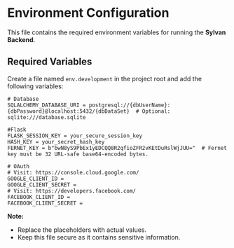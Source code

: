 # Environment Configuration

This file contains the required environment variables for running the **Sylvan Backend**.

## Required Variables

Create a file named `env.development` in the project root and add the following variables:

```text
# Database
SQLALCHEMY_DATABASE_URI = postgresql://{dbUserName}:{dbPassword}@localhost:5432/{dbDataSet}  # Optional: sqlite:///database.sqlite

#Flask
FLASK_SESSION_KEY = your_secure_session_key
HASH_KEY = your_secret_hash_key
FERNET_KEY = b"bwN8yS9PbEx1yEDCQQ8R2qfioZFR2vKEtDuRslWjJUU="  # Fernet key must be 32 URL-safe base64-encoded bytes.

# OAuth
# Visit: https://console.cloud.google.com/
GOOGLE_CLIENT_ID =
GOOGLE_CLIENT_SECRET =
# Visit: https://developers.facebook.com/
FACEBOOK_CLIENT_ID =
FACEBOOK_CLIENT_SECRET =
```

**Note:**

- Replace the placeholders with actual values.
- Keep this file secure as it contains sensitive information.
